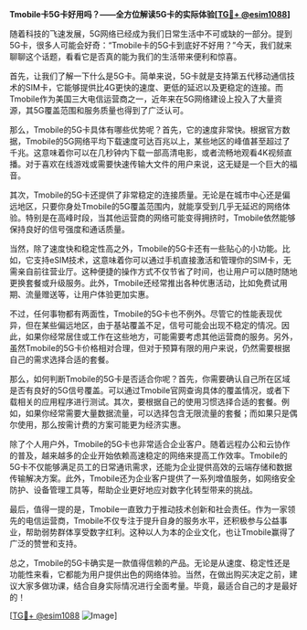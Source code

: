 **Tmobile卡5G卡好用吗？——全方位解读5G卡的实际体验[[TG💪+ @esim1088](https://t.me/s/esim1088)]**

随着科技的飞速发展，5G网络已经成为我们日常生活中不可或缺的一部分。提到5G卡，很多人可能会好奇：“Tmobile卡的5G卡到底好不好用？”今天，我们就来聊聊这个话题，看看它是否真的能为我们的生活带来便利和惊喜。

首先，让我们了解一下什么是5G卡。简单来说，5G卡就是支持第五代移动通信技术的SIM卡，它能够提供比4G更快的速度、更低的延迟以及更稳定的连接。而Tmobile作为美国三大电信运营商之一，近年来在5G网络建设上投入了大量资源，其5G覆盖范围和服务质量也得到了广泛认可。

那么，Tmobile的5G卡具体有哪些优势呢？首先，它的速度非常快。根据官方数据，Tmobile的5G网络平均下载速度可达百兆以上，某些地区的峰值甚至超过了千兆。这意味着你可以在几秒钟内下载一部高清电影，或者流畅地观看4K视频直播。对于喜欢在线游戏或需要快速传输大文件的用户来说，这无疑是一个巨大的福音。

其次，Tmobile的5G卡还提供了非常稳定的连接质量。无论是在城市中心还是偏远地区，只要你身处Tmobile的5G覆盖范围内，就能享受到几乎无延迟的网络体验。特别是在高峰时段，当其他运营商的网络可能变得拥挤时，Tmobile依然能够保持良好的信号强度和通话质量。

当然，除了速度快和稳定性高之外，Tmobile的5G卡还有一些贴心的小功能。比如，它支持eSIM技术，这意味着你可以通过手机直接激活和管理你的SIM卡，无需亲自前往营业厅。这种便捷的操作方式不仅节省了时间，也让用户可以随时随地更换套餐或升级服务。此外，Tmobile还经常推出各种优惠活动，比如免费试用期、流量赠送等，让用户体验更加实惠。

不过，任何事物都有两面性，Tmobile的5G卡也不例外。尽管它的性能表现优异，但在某些偏远地区，由于基站覆盖不足，信号可能会出现不稳定的情况。因此，如果你经常居住或工作在这些地方，可能需要考虑其他运营商的服务。另外，虽然Tmobile的5G卡价格相对合理，但对于预算有限的用户来说，仍然需要根据自己的需求选择合适的套餐。

那么，如何判断Tmobile的5G卡是否适合你呢？首先，你需要确认自己所在区域是否有良好的5G信号覆盖。可以通过Tmobile官网查询具体的覆盖情况，或者下载相关的应用程序进行测试。其次，要根据自己的使用习惯选择合适的套餐。例如，如果你经常需要大量数据流量，可以选择包含无限流量的套餐；而如果只是偶尔使用，那么按需计费的方案可能更为经济实惠。

除了个人用户外，Tmobile的5G卡也非常适合企业客户。随着远程办公和云协作的普及，越来越多的企业开始依赖高速稳定的网络来提高工作效率。Tmobile的5G卡不仅能够满足员工的日常通讯需求，还能为企业提供高效的云端存储和数据传输解决方案。此外，Tmobile还为企业客户提供了一系列增值服务，如网络安全防护、设备管理工具等，帮助企业更好地应对数字化转型带来的挑战。

最后，值得一提的是，Tmobile一直致力于推动技术创新和社会责任。作为一家领先的电信运营商，Tmobile不仅专注于提升自身的服务水平，还积极参与公益事业，帮助弱势群体享受数字红利。这种以人为本的企业文化，也让Tmobile赢得了广泛的赞誉和支持。

总之，Tmobile的5G卡确实是一款值得信赖的产品。无论是从速度、稳定性还是功能性来看，它都能为用户提供出色的网络体验。当然，在做出购买决定之前，建议大家多做功课，结合自身实际情况进行全面考量。毕竟，最适合自己的才是最好的！

[[TG💪+ @esim1088](https://t.me/s/esim1088) ![Image](https://i.postimg.cc/4NQfJmqS/Snipaste-2025-05-13-00-14-12.png)]